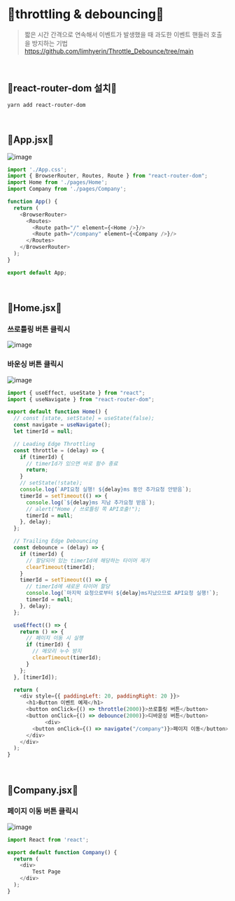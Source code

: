 # 🌻throttling & debouncing🌻
>짧은 시간 간격으로 연속해서 이벤트가 발생했을 때 과도한 이벤트 핸들러 호출을 방지하는 기법 <br/>
https://github.com/limhyerin/Throttle_Debounce/tree/main <br/>

<br/>

## 🌼react-router-dom 설치🌼
```
yarn add react-router-dom
```

<br/>

## 🌼App.jsx🌼
![image](https://github.com/limhyerin/StudyNote/assets/70150896/79fca85f-041a-4144-b0c1-89fee6e54453)
```js
import './App.css';
import { BrowserRouter, Routes, Route } from "react-router-dom";
import Home from './pages/Home';
import Company from './pages/Company';

function App() {
  return (
    <BrowserRouter>
      <Routes>
        <Route path="/" element={<Home />}/>
        <Route path="/company" element={<Company />}/>
      </Routes>
    </BrowserRouter>
  );
}

export default App;
```

<br/>

## 🌼Home.jsx🌼
### 쓰로틀링 버튼 클릭시
![image](https://github.com/limhyerin/StudyNote/assets/70150896/1337ae8c-f086-4b91-b4e2-e27eaca7e903)

### 바운싱 버튼 클릭시
![image](https://github.com/limhyerin/StudyNote/assets/70150896/d959a694-3966-4c4a-bfcd-738c774a18fe)

```js
import { useEffect, useState } from "react";
import { useNavigate } from "react-router-dom";

export default function Home() {
  // const [state, setState] = useState(false);
  const navigate = useNavigate();
  let timerId = null;

  // Leading Edge Throttling
  const throttle = (delay) => {
    if (timerId) {
      // timerId가 있으면 바로 함수 종료
      return;
    }
    // setState(!state);
    console.log(`API요청 실행! ${delay}ms 동안 추가요청 안받음`);
    timerId = setTimeout(() => {
      console.log(`${delay}ms 지남 추가요청 받음`);
      // alert("Home / 쓰로틀링 쪽 API호출!");
      timerId = null;
    }, delay);
  };

  // Trailing Edge Debouncing
  const debounce = (delay) => {
    if (timerId) {
      // 할당되어 있는 timerId에 해당하는 타이머 제거
      clearTimeout(timerId);
    }
    timerId = setTimeout(() => {
      // timerId에 새로운 타이머 할당
      console.log(`마지막 요청으로부터 ${delay}ms지났으므로 API요청 실행!`);
      timerId = null;
    }, delay);
  };

  useEffect(() => {
    return () => {
      // 페이지 이동 시 실행
      if (timerId) {
        // 메모리 누수 방지
        clearTimeout(timerId);
      }
    };
  }, [timerId]);

  return (
    <div style={{ paddingLeft: 20, paddingRight: 20 }}>
      <h1>Button 이벤트 예제</h1>
      <button onClick={() => throttle(2000)}>쓰로틀링 버튼</button>
      <button onClick={() => debounce(2000)}>디바운싱 버튼</button>
			<div>
        <button onClick={() => navigate("/company")}>페이지 이동</button>
      </div>
    </div>
  );
}
```

<br/>

## 🌼Company.jsx🌼
### 페이지 이동 버튼 클릭시
![image](https://github.com/limhyerin/StudyNote/assets/70150896/fd45c161-7f2e-4340-b776-940adc59b462)

```js
import React from 'react';

export default function Company() {
  return (
    <div>
	    Test Page
    </div>
  );
}
```
